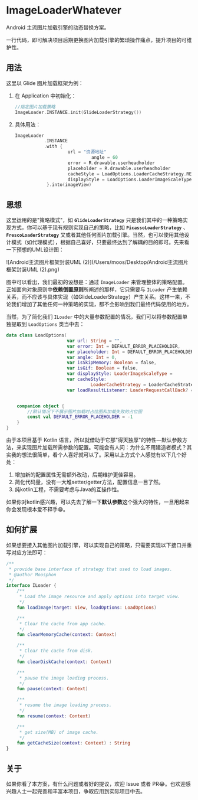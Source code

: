 # ImageLoaderWhatever
Android 主流图片加载引擎的动态替换方案。

一行代码，即可解决项目后期更换图片加载引擎的繁琐操作痛点，提升项目的可维护性。

## 用法

这里以 Glide 图片加载框架为例：

1. 在 Application 中初始化：

   ```kotlin
   //指定图片加载策略
   ImageLoader.INSTANCE.init(GlideLoaderStrategy())
   ```

2. 具体用法：

   ```kotlin
   ImageLoader
              .INSTANCE
              .with {
                       url = "资源地址"
                				angle = 60
                       error = R.drawable.userheadholder
                       placeholder = R.drawable.userheadholder
                       cacheStyle = LoadOptions.LoaderCacheStrategy.RESULT
                       displayStyle = LoadOptions.LoaderImageScaleType.CENTER_CROP
               }.into(imageView)
   ```

## 思想

这里运用的是"策略模式"，如 **`GlideLoaderStrategy`** 只是我们其中的一种策略实现方式，你可以基于现有规则实现自己的策略，比如 **`PicassoLoaderStrategy`** 、**`FrescoLoaderStrategy`** 又或者其他任何图片加载引擎。当然，也可以使用其他设计模式（如代理模式），根据自己喜好，只要最终达到了解耦的目的即可。先来看一下预想的UML设计图：



![Android主流图片框架封装UML (2)](/Users/moos/Desktop/Android主流图片框架封装UML (2).png)

图中可以看出，我们最初的设想是：通过 `ImageLoader` 来管理整体的策略配置。正如面向对象原则中**依赖倒置原则**所阐述的那样，它只需要与 `ILoader` 产生依赖关系，而不应该与具体实现（如GlideLoaderStrategy）产生关系。这样一来，不论我们增加了其他任何一种策略的实现，都不会影响到我们最终代码使用的地方。

当然，为了简化我们 `ILoader` 中的大量参数配置的情况，我们可以将参数配置单独提取到 `LoadOptions` 类当中去：

```kotlin
data class LoadOptions(
                       var url: String = "",
                       var error: Int = DEFAULT_ERROR_PLACEHOLDER,
                       var placeholder: Int = DEFAULT_ERROR_PLACEHOLDER,
                       var angle: Int = 0,
                       var isSkipMemory: Boolean = false,
                       var isGif: Boolean = false,
                       var displayStyle: LoaderImageScaleType = 	            																					LoaderImageScaleType.CENTER_CROP,
                       var cacheStyle:
                       			LoaderCacheStrategy = LoaderCacheStrategy.RESULT,
                       var loadResultListener: LoaderRequestCallBack? = null) {


    companion object {
        //默认情况下不展示图片加载时占位图和加载失败的占位图
        const val DEFAULT_ERROR_PLACEHOLDER = -1
    }
}
```

由于本项目基于 Kotlin 语言，所以就借助于它那"得天独厚"的特性—默认参数方法，来实现图片加载所需参数的配置。可能会有人问：为什么不用建造者模式？其实我的想法很简单，看个人喜好就可以了。采用以上方式个人感觉有以下几个好处：

1. 增加新的配置属性无需额外改动，后期维护更佳容易。
2. 简化代码量，没有一大堆setter/getter方法，配置信息一目了然。
3. 纯kotlin工程，不需要考虑与Java的互操作性。

如果你对kotlin感兴趣，可以先去了解一下**默认参数**这个强大的特性，一旦用起来你会发现根本爱不释手😁。

## 如何扩展

如果想要接入其他图片加载引擎，可以实现自己的策略，只需要实现以下接口并重写对应方法即可：

```kotlin
/**
 * provide base interface of strategy that used to load images.
 * @author Moosphon
 */
interface ILoader {
    /**
     * Load the image resource and apply options into target view.
     */
    fun loadImage(target: View, loadOptions: LoadOptions)

    /**
     * Clear the cache from app cache.
     */
    fun clearMemoryCache(context: Context)

    /**
     * Clear the cache from disk.
     */
    fun clearDiskCache(context: Context)

    /**
     * pause the image loading process.
     */
    fun pause(context: Context)

    /**
     * resume the image loading process.
     */
    fun resume(context: Context)

    /**
     * get size(MB) of image cache.
     */
    fun getCacheSize(context: Context) : String
}
```

## 关于

如果你看了本方案，有什么问题或者好的提议，欢迎 Issue 或者 PR😂。也欢迎感兴趣人士一起完善和丰富本项目，争取应用到实际项目中去。